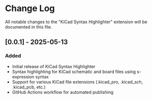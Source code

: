 # Change Log

All notable changes to the "KiCad Syntax Highlighter" extension will be documented in this file.

## [0.0.1] - 2025-05-13

### Added
- Initial release of KiCad Syntax Highlighter
- Syntax highlighting for KiCad schematic and board files using s-expression syntax
- Support for various KiCad file extensions (.kicad_pro, .kicad_sch, .kicad_pcb, etc.)
- GitHub Actions workflow for automated publishing